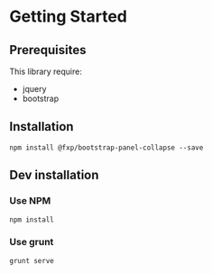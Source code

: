 Getting Started
===============

Prerequisites
-------------

This library require:

- jquery
- bootstrap

Installation
------------

```
npm install @fxp/bootstrap-panel-collapse --save
```

Dev installation
----------------

### Use NPM

```
npm install
```

### Use grunt

```
grunt serve
```
